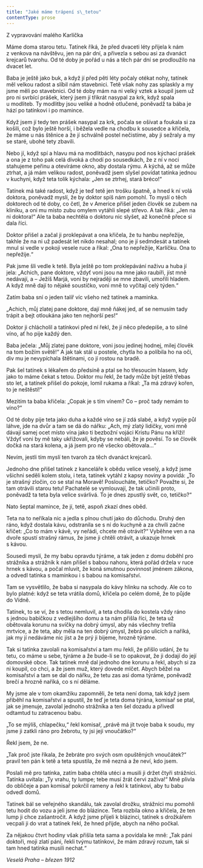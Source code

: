 ```yaml
---
title: "Jaké máme trápení s\_tetou"
contentType: prose
---
```


Z vypravování malého Karlíčka

Máme doma starou tetu. Tatínek říká, že před dvaceti léty přijela k nám z venkova na návštěvu, jen na pár dní, a přivezla s sebou asi za dvanáct krejcarů tvarohu. Od té doby je pořád u nás a těch pár dní se prodloužilo na dvacet let.

Baba je ještě jako buk, a když jí před pěti léty počaly otékat nohy, tatínek měl velkou radost a slíbil nám stavebnici. Tetě však nohy zas splaskly a my jsme měli po stavebnici. Od té doby mám na ni velký vztek a koupil jsem už pro ni svrbící prášek, který jsem jí třikrát nasypal za krk, když spala u modliteb. Ty modlitby jsou veliké a hodně otlučené, poněvadž ta bába je hází po tatínkovi i po mamince.

Když jsem jí tedy ten prášek nasypal za krk, počala se ošívat a foukala si za košili, což bylo ještě horší, i běžela vedle na chodbu k sousedce a křičela, že máme u nás štěnice a že jí schválně postel nečistíme, aby ji sežraly a my se staré, ubohé tety zbavili.

Nebo jí, když spí a hlavu má na modlitbách, nasypu pod nos kýchací prášek a ona je z toho pak celá divoká a chodí po sousedkách, že z ní v noci stahujeme peřinu a otevíráme okno, aby dostala rýmu. A kýchá, až se může ztrhat, a já mám velikou radost, poněvadž jsem slyšel povídat tatínka jednou v kuchyni, když teta tolik kýchala: „Jen se ztrhej, stará bréco!“

Tatínek má také radost, když je teď tetě jen trošku špatně, a hned k ní volá doktora, poněvadž myslí, že by doktor spíš nám pomohl. To myslí o těch doktorech od té doby, co četl, že v Americe přišel jeden člověk se zubem na kliniku, a oni mu místo zubu omylem vytáhli slepé střevo. A tak říká: „Jen na ni doktora!“ Ale ta baba nechtěla o doktoru nic slyšet, až konečně přece si dala říci.

Doktor přišel a začal ji proklepávat a ona křičela, že tu hanbu ne­přežije, takhle že na ni už padesát let nikdo nesahal; ono je jí sedmdesát a tatínek mnul si vedle v pokoji vesele ruce a říkal: „Ona to nepřežije, Karlíčku. Ona to nepřežije.“

Pak jsme šli vedle k tetě. Byla ještě po tom proklepávání naživu a huba jí jela: „Achich, pane doktore, vždyť voni jsou na mne jako raubíři, jíst mně nedávají, a – Ježíš Marjá, voni by nejraději se mne zbavili, umořili hladem. A když mně dají to nějaké soustíčko, voni mně to vyčítají celý týden.“

Zatím baba sní o jeden talíř víc všeho než tatínek a maminka.

„Achich, můj zlatej pane doktore, dají mně ňákej jed, ať se nemusím tady trápit a bejt otloukána jako ten nejhorší pes!“

Doktor ji chlácholil a tatínkovi před ní řekl, že jí něco předepíše, a to silné víno, ať ho pije každý den.

Baba ječela: „Můj zlatej pane doktore, voni jsou jedinej hodnej, milej člověk na tom božím světě!“ A jak tak stál u postele, chytla ho a políbila ho na oči, div mu je nevypíchala štětinami, co jí rostou na bradě.

Pak šel tatínek s lékařem do předsíně a ptal se ho třesoucím hlasem, kdy jako to máme čekat s tetou. Doktor mu řekl, že tady může být ještě třebas sto let, a tatínek přišel do pokoje, lomil rukama a říkal: „Ta má zdravý kořen, to je neštěstí!“

Mezitím ta baba křičela: „Copak je s tím vínem? Co – proč tady nemám to víno?“

Od té doby pije teta jako duha a každé víno se jí zdá slabé, a když vypije půl láhve, jde na dvůr a tam se dá do nářku: „Ach, mý zlatý lidičky, voni mně dávají samej ocet místo vína jako ti bezbožní vojáci Kristu Pánu na kříži! Vždyť voni by mě taky ukřižovali, kdyby se nebáli, že je pověsí. To se člověk dočká na stará kolena, a já jsem pro ně všecko obětovala…“

Nevím, jestli tím myslí ten tvaroh za těch dvanáct krejcarů.

Jednoho dne přišel tatínek z kanceláře k obědu velice veselý, a když jsme všichni seděli kolem stolu, i teta, tatínek vytáhl z kapsy noviny a povídá: „To je strašný zločin, co se stal na Moravě! Posloucháte, tetičko? Považte si, že tam otrávili starou tetu! Pachatelé se vymlouvají, že tak učinili proto, poněvadž ta teta byla velice svárlivá. To je dnes zpustlý svět, co, tetičko?“

Nato šeptal mamince, že jí, tetě, aspoň zkazí dnes oběd.

Teta na to neříkala nic a jedla s plnou chutí jako do důchodu. Druhý den ráno, když dostala kávu, odstranila se s ní do kuchyně a za chvíli začne křičet: „Co to mám v kávě, vy neřádi, chcete mě otrávit?“ Vyběhne ven a na dvoře spustí strašný rámus, že jsme ji chtěli otrávit, a ukazuje hrnek s kávou.

Sousedi myslí, že my babu opravdu týráme, a tak jeden z domu doběhl pro strážníka a strážník k nám přišel s babou nahoru, která pořád držela v ruce hrnek s kávou, a počal mluvit, že koná smutnou povinnost jménem zákona, a odvedl tatínka s maminkou i s babou na komisařství.

Tam se vysvětlilo, že baba si nasypala do kávy hlinku na schody. Ale co to bylo platné: když se teta vrátila domů, křičela po celém domě, že to půjde do Vídně.

Tatínek, to se ví, že s tetou nemluvil, a teta chodila do kostela vždy ráno s jednou babičkou z vedlejšího domu a ta nám přišla říci, že teta už obětovala korunu na svíčky na dobrý úmysl, aby nás všechny trefila mrtvice, a že teta, aby měla na ten dobrý úmysl, žebrá po ulicích a naříká, jak my jí nedáváme nic jíst a že prý ji bijeme, hrozně týráme.

Tak si tatínka zavolali na komisařství a tam mu řekli, že přišlo udání, že tu tetu, co máme u sebe, týráme a že bude-li se to opakovat, že ji dodají do její domovské obce. Tak tatínek mně dal jednoho dne korunu a řekl, abych si za ni koupil, co chci, a že jsem muž, který dovede mlčet. Abych běžel na komisařství a tam se dal do nářku, že tetu zas asi doma týráme, poněvadž brečí a hrozně naříká, co s ní děláme.

My jsme ale v tom okamžiku zapomněli, že teta není doma, tak když jsem přiběhl na komisařství a spustil, že teď je teta doma týrána, komisař se ptal, jak se jmenuje, zavolal jednoho strážníka a ten šel dozadu a přivedl odtamtud tu zatracenou babu.

„To se mýlíš, chlapečku,“ řekl komisař, „právě má jít tvoje baba k soudu, my jsme ji zatkli ráno pro žebrotu, ty jsi její vnoučátko?“

Řekl jsem, že ne.

„Tak proč jste říkala, že žebráte pro svých osm opuštěných vnoučátek?“ pravil ten pán k tetě a teta spustila, že mě nezná a že neví, kdo jsem.

Poslali mě pro tatínka, zatím baba chtěla utéci a musili ji držet čtyři strážníci. Tatínka uvítala: „Ty vrahu, ty lumpe; tebe musí žrát červi zaživa!“ Mně plivla do obličeje a pan komisař pokrčil rameny a řekl k tatínkovi, aby tu babu odvedl domů.

Tatínek bál se veřejného skandálu, tak zavolal drožku, strážníci mu pomohli tetu hodit do vozu a jeli jsme do blázince. Teta rozbila okno a křičela, že ten lump ji chce zašantročit. A když jsme přijeli k blázinci, tatínek s drožkářem vecpali ji do vrat a tatínek řekl, že hned přijde, abych na něho počkal.

Za nějakou čtvrt hodiny však přišla teta sama a povídala ke mně: „Tak páni doktoři, moji zlatí páni, řekli tvýmu tatínkovi, že mám zdravý rozum, tak si tam hned tatínka musili nechat.“

_Veselá Praha – březen 1912_
